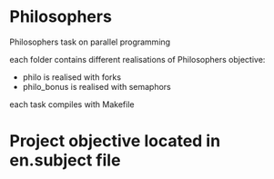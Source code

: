 # Philosophers
Philosophers task on parallel programming

each folder contains different realisations of Philosophers objective:

  - philo is realised with forks
  - philo_bonus is realised with semaphors
  
each task compiles with Makefile

# Project objective located in en.subject file
